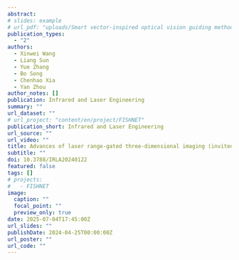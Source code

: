 ```yaml
---
abstract: 
# slides: example
# url_pdf: "uploads/Smart vector-inspired optical vision guiding method.pdf"
publication_types:
  - "2"
authors:
  - Xinwei Wang
  - Liang Sun
  - Yue Zhang
  - Bo Song
  - Chenhao Xia
  - Yan Zhou
author_notes: []
publication: Infrared and Laser Engineering
summary: ""
url_dataset: ""
# url_project: "content/en/project/FISHNET"
publication_short: Infrared and Laser Engineering
url_source: ""
url_video: ""
title: Advances of laser range-gated three-dimensional imaging (invited)
subtitle: ""
doi: 10.3788/IRLA20240122
featured: false
tags: []
# projects:
#   - FISHNET
image:
  caption: ""
  focal_point: ""
  preview_only: true
date: 2025-07-04T17:45:00Z
url_slides: ""
publishDate: 2024-04-25T00:00:00Z
url_poster: ""
url_code: ""
---
```

